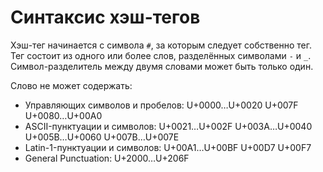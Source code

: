 # Синтаксис хэш-тегов

Хэш-тег начинается с символа `#`, за которым следует собственно тег. Тег состоит из одного или более слов, разделённых символами `-` и `_`. 
Символ-разделитель между двумя словами может быть только один.

Слово не может содержать:

  * Управляющих символов и пробелов: U+0000…U+0020 U+007F U+0080…U+00A0
  * ASCII-пунктуации и символов: U+0021…U+002F U+003A…U+0040 U+005B…U+0060 U+007B…U+007E  
  * Latin-1-пунктуации и символов: U+00A1…U+00BF U+00D7 U+00F7
  * General Punctuation: U+2000…U+206F